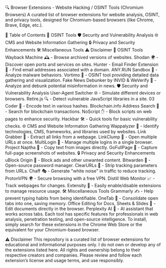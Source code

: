 🔍 Browser Extensions - Website Hacking / OSINT Tools (Chromium Browsers)
A curated list of browser extensions for website analysis, OSINT, and privacy tools, designed for Chromium-based browsers (like Chrome, Brave, Edge, etc.).

📜 Table of Contents
🔎 OSINT Tools
🛡️ Security and Vulnerability Analysis
🌐 CMS and Website Information Gathering
🔒 Privacy and Security Enhancements
🛠️ Miscellaneous Tools
⚠️ Disclaimer
🔎 OSINT Tools
Wayback Machine 🕰️ - Browse archived versions of websites.
Shodan 🌍 - Discover open ports and services on sites.
Hunter - Email Finder Extension 📧 - Find email addresses associated with a domain.
ANY.RUN Sandbox 🧬 - Analyze malware behaviors.
Vortimo 🧩 - OSINT tool providing detailed data gathering and visualization.
Fake News Debunker by INVID & WeVerify 📰 - Analyze and debunk potential misinformation in news.
🛡️ Security and Vulnerability Analysis
User-Agent Switcher 🌐 - Simulate different devices or browsers.
Retire.js 🔍 - Detect vulnerable JavaScript libraries in a site.
03 Coder 🔏 - Encode text in various hashes.
Blockchain.info Address Search 🏦 - Search for blockchain transactions.
NoScript ✋ - Block scripts on web pages to enhance security.
Hackbar 🛠️ - Quick tools for basic vulnerability checks.
🌐 CMS and Website Information Gathering
Wappalyzer 🧩 - Identify technologies, CMS, frameworks, and libraries used by websites.
Link Grabber 🔗 - Extract all links from a webpage.
LinkClump 📂 - Open multiple URLs at once.
MultiLogin 👤 - Manage multiple logins in a single browser.
Project Naptha 📄 - Copy text from images directly.
GoFullPage 📸 - Capture full-page screenshots of websites.
🔒 Privacy and Security Enhancements
uBlock Origin 🚫 - Block ads and other unwanted content.
Bitwarden 🔐 - Open-source password manager.
ClearURLs 🧹 - Strip tracking parameters from URLs.
Chaff 🎭 - Generate "white noise" in traffic to reduce tracking.
ProtonVPN 🌍 - Secure browsing with a free VPN.
Distill Web Monitor 📈 - Track webpages for changes.
Extensity 🔄 - Easily enable/disable extensions to manage resource usage.
🛠️ Miscellaneous Tools
Grammarly ✍️ - Help prevent typing habits from being identifiable.
OneTab 📑 - Consolidate open tabs into one, saving memory.
Office Editing for Docs, Sheets & Slides 📄 - Edit documents directly in the browser.
Perplexity AI 🤖 - AI assistant that works across tabs.
Each tool has specific features for professionals in web analysis, penetration testing, and open-source intelligence. To install, simply search for these extensions in the Chrome Web Store or the equivalent for your Chromium-based browser.

⚠️ Disclaimer
This repository is a curated list of browser extensions for educational and informational purposes only. I do not own or develop any of the extensions listed here. All rights and ownership belong to their respective creators and companies. Please review and follow each extension’s license and usage terms, and use responsibly.
